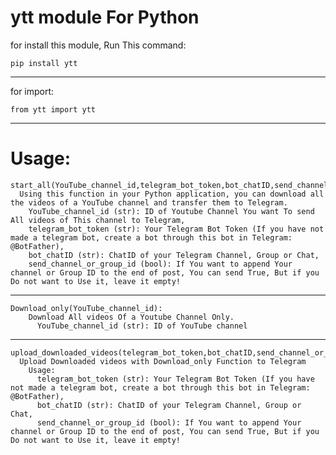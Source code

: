 # ytt module For Python

for install this module, Run This command:
```
pip install ytt
```
-----------------------------------------
 
for import:
 
```
from ytt import ytt
```

-----------------------------

# Usage:

```
start_all(YouTube_channel_id,telegram_bot_token,bot_chatID,send_channel_or_group_id=None):
  Using this function in your Python application, you can download all the videos of a YouTube channel and transfer them to Telegram.
    YouTube_channel_id (str): ID of Youtube Channel You want To send All videos of This channel to Telegram,
    telegram_bot_token (str): Your Telegram Bot Token (If you have not made a telegram bot, create a bot through this bot in Telegram: @BotFather),
    bot_chatID (str): ChatID of your Telegram Channel, Group or Chat,
    send_channel_or_group_id (bool): If You want to append Your channel or Group ID to the end of post, You can send True, But if you Do not want to Use it, leave it empty!
```
----------------------------------------

```
Download_only(YouTube_channel_id):
    Download All videos Of a Youtube Channel Only.
      YouTube_channel_id (str): ID of YouTube channel
```
--------------------------------------

```
upload_downloaded_videos(telegram_bot_token,bot_chatID,send_channel_or_group_id=None):
  Upload Downloaded videos with Download_only Function to Telegram
    Usage:
      telegram_bot_token (str): Your Telegram Bot Token (If you have not made a telegram bot, create a bot through this bot in Telegram: @BotFather),
      bot_chatID (str): ChatID of your Telegram Channel, Group or Chat,
      send_channel_or_group_id (bool): If You want to append Your channel or Group ID to the end of post, You can send True, But if you Do not want to Use it, leave it empty!
```
